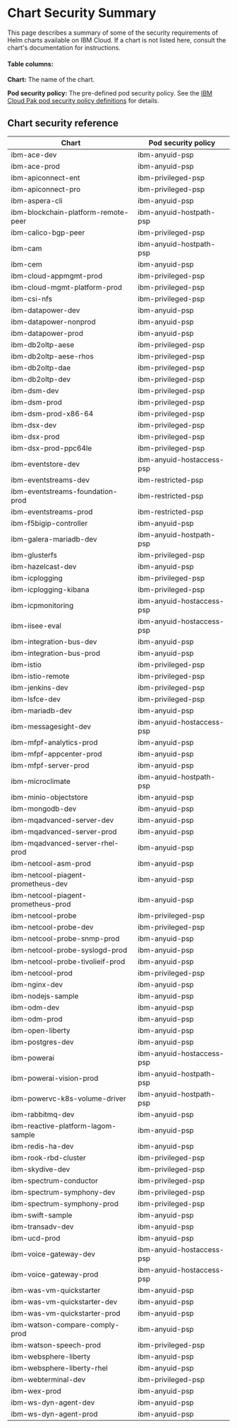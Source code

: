 # Chart Security Summary
This page describes a summary of some of the security requirements of
Helm charts available on IBM Cloud.  If a chart is not listed here, consult
the chart's documentation for instructions.

#### Table columns:
**Chart:**  The name of the chart.

**Pod security policy:**  The pre-defined pod security policy.  See the  [IBM Cloud Pak pod security policy definitions](../spec/security/psp) for details.

## Chart security reference

| Chart                               | Pod security policy       |
|-------------------------------------|---------------------------|
| ibm-ace-dev                         | ibm-anyuid-psp            |
| ibm-ace-prod                        | ibm-anyuid-psp            |
| ibm-apiconnect-ent                  | ibm-privileged-psp        |
| ibm-apiconnect-pro                  | ibm-privileged-psp        |
| ibm-aspera-cli                      | ibm-anyuid-psp            |
| ibm-blockchain-platform-remote-peer | ibm-anyuid-hostpath-psp   |
| ibm-calico-bgp-peer                 | ibm-privileged-psp        |
| ibm-cam                             | ibm-anyuid-hostpath-psp   |
| ibm-cem                             | ibm-anyuid-psp            |
| ibm-cloud-appmgmt-prod              | ibm-privileged-psp        |
| ibm-cloud-mgmt-platform-prod        | ibm-privileged-psp        |
| ibm-csi-nfs                         | ibm-privileged-psp        |
| ibm-datapower-dev                   | ibm-anyuid-psp            |
| ibm-datapower-nonprod               | ibm-anyuid-psp            |
| ibm-datapower-prod                  | ibm-anyuid-psp            |
| ibm-db2oltp-aese                    | ibm-privileged-psp        |
| ibm-db2oltp-aese-rhos               | ibm-privileged-psp        |
| ibm-db2oltp-dae                     | ibm-privileged-psp        |
| ibm-db2oltp-dev                     | ibm-privileged-psp        |
| ibm-dsm-dev                         | ibm-privileged-psp        |
| ibm-dsm-prod                        | ibm-privileged-psp        |
| ibm-dsm-prod-x86-64                 | ibm-privileged-psp        |
| ibm-dsx-dev                         | ibm-privileged-psp        |
| ibm-dsx-prod                        | ibm-privileged-psp        |
| ibm-dsx-prod-ppc64le                | ibm-privileged-psp        |
| ibm-eventstore-dev                  | ibm-anyuid-hostaccess-psp |
| ibm-eventstreams-dev                | ibm-restricted-psp        |
| ibm-eventstreams-foundation-prod    | ibm-restricted-psp        |
| ibm-eventstreams-prod               | ibm-restricted-psp        |
| ibm-f5bigip-controller              | ibm-anyuid-psp            |
| ibm-galera-mariadb-dev              | ibm-anyuid-hostpath-psp   |
| ibm-glusterfs                       | ibm-privileged-psp        |
| ibm-hazelcast-dev                   | ibm-anyuid-psp            |
| ibm-icplogging                      | ibm-privileged-psp        |
| ibm-icplogging-kibana               | ibm-privileged-psp        |
| ibm-icpmonitoring                   | ibm-anyuid-hostaccess-psp |
| ibm-iisee-eval                      | ibm-anyuid-hostaccess-psp |
| ibm-integration-bus-dev             | ibm-anyuid-psp            |
| ibm-integration-bus-prod            | ibm-anyuid-psp            |
| ibm-istio                           | ibm-privileged-psp        |
| ibm-istio-remote                    | ibm-privileged-psp        |
| ibm-jenkins-dev                     | ibm-privileged-psp        |
| ibm-lsfce-dev                       | ibm-privileged-psp        |
| ibm-mariadb-dev                     | ibm-anyuid-psp            |
| ibm-messagesight-dev                | ibm-anyuid-hostaccess-psp |
| ibm-mfpf-analytics-prod             | ibm-anyuid-psp            |
| ibm-mfpf-appcenter-prod             | ibm-anyuid-psp            |
| ibm-mfpf-server-prod                | ibm-anyuid-psp            |
| ibm-microclimate                    | ibm-anyuid-hostpath-psp   |
| ibm-minio-objectstore               | ibm-anyuid-psp            |
| ibm-mongodb-dev                     | ibm-anyuid-psp            |
| ibm-mqadvanced-server-dev           | ibm-anyuid-psp            |
| ibm-mqadvanced-server-prod          | ibm-anyuid-psp            |
| ibm-mqadvanced-server-rhel-prod     | ibm-anyuid-psp            |
| ibm-netcool-asm-prod                | ibm-anyuid-psp            |
| ibm-netcool-piagent-prometheus-dev  | ibm-anyuid-psp            |
| ibm-netcool-piagent-prometheus-prod | ibm-anyuid-psp            |
| ibm-netcool-probe                   | ibm-privileged-psp        |
| ibm-netcool-probe-dev               | ibm-privileged-psp        |
| ibm-netcool-probe-snmp-prod         | ibm-anyuid-psp            |
| ibm-netcool-probe-syslogd-prod      | ibm-anyuid-psp            |
| ibm-netcool-probe-tivolieif-prod    | ibm-anyuid-psp            |
| ibm-netcool-prod                    | ibm-privileged-psp   |
| ibm-nginx-dev                       | ibm-anyuid-psp            |
| ibm-nodejs-sample                   | ibm-anyuid-psp            |
| ibm-odm-dev                         | ibm-anyuid-psp            |
| ibm-odm-prod                        | ibm-anyuid-psp            |
| ibm-open-liberty                    | ibm-anyuid-psp            |
| ibm-postgres-dev                    | ibm-anyuid-psp            |
| ibm-powerai                         | ibm-anyuid-hostaccess-psp |
| ibm-powerai-vision-prod             | ibm-anyuid-hostpath-psp   |
| ibm-powervc-k8s-volume-driver       | ibm-anyuid-hostpath-psp   |
| ibm-rabbitmq-dev                    | ibm-anyuid-psp            |
| ibm-reactive-platform-lagom-sample  | ibm-anyuid-psp            |
| ibm-redis-ha-dev                    | ibm-anyuid-psp            |
| ibm-rook-rbd-cluster                | ibm-privileged-psp        |
| ibm-skydive-dev                     | ibm-privileged-psp        |
| ibm-spectrum-conductor              | ibm-privileged-psp        |
| ibm-spectrum-symphony-dev           | ibm-privileged-psp        |
| ibm-spectrum-symphony-prod          | ibm-privileged-psp        |
| ibm-swift-sample                    | ibm-anyuid-psp            |
| ibm-transadv-dev                    | ibm-anyuid-psp            |
| ibm-ucd-prod                        | ibm-anyuid-psp            |
| ibm-voice-gateway-dev               | ibm-anyuid-hostaccess-psp |
| ibm-voice-gateway-prod              | ibm-anyuid-hostaccess-psp |
| ibm-was-vm-quickstarter             | ibm-anyuid-psp            |
| ibm-was-vm-quickstarter-dev         | ibm-anyuid-psp            |
| ibm-was-vm-quickstarter-prod        | ibm-anyuid-psp            |
| ibm-watson-compare-comply-prod      | ibm-anyuid-psp            |
| ibm-watson-speech-prod              | ibm-privileged-psp        |
| ibm-websphere-liberty               | ibm-anyuid-psp            |
| ibm-websphere-liberty-rhel          | ibm-anyuid-psp            |
| ibm-webterminal-dev                 | ibm-privileged-psp        |
| ibm-wex-prod                        | ibm-anyuid-psp            |
| ibm-ws-dyn-agent-dev                | ibm-anyuid-psp            |
| ibm-ws-dyn-agent-prod               | ibm-anyuid-psp            |
